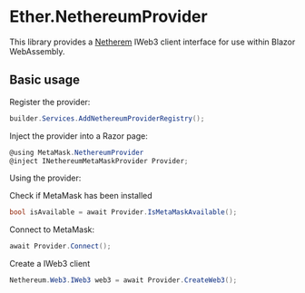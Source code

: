 ﻿# Ether.NethereumProvider

This library provides a [Netherem](https://nethereum.com) IWeb3 client interface for use within Blazor WebAssembly.

## Basic usage

Register the provider:

```cs
builder.Services.AddNethereumProviderRegistry();
```

Inject the provider into a Razor page:

```cs
@using MetaMask.NethereumProvider
@inject INethereumMetaMaskProvider Provider;
```

Using the provider:

Check if MetaMask has been installed

```cs
bool isAvailable = await Provider.IsMetaMaskAvailable();
```

Connect to MetaMask:

```cs
await Provider.Connect();
```

Create a IWeb3 client

```cs
Nethereum.Web3.IWeb3 web3 = await Provider.CreateWeb3();
```